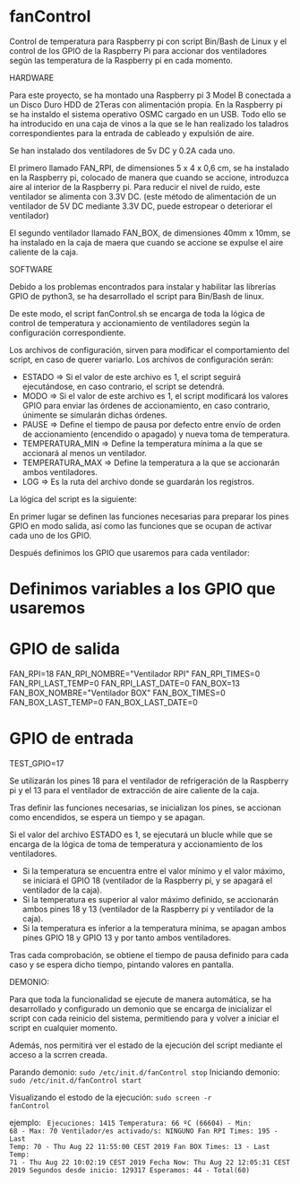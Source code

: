 # fanControl
Control de temperatura para Raspberry pi con script Bin/Bash de Linux y el control de los GPIO de la Raspberry Pi para accionar dos ventiladores según las temperatura de la Raspberry pi en cada momento.





HARDWARE

Para este proyecto, se ha montado una Raspberry pi 3 Model B conectada a un Disco Duro HDD de 2Teras con alimentación propia. 
En la Raspberry pi se ha instaldo el sistema operativo OSMC cargado en un USB.
Todo ello se ha introducido en una caja de vinos a la que se le han realizado los taladros correspondientes para la entrada de cableado y expulsión de aire.

Se han instalado dos ventiladores de 5v DC y 0.2A cada uno.

El primero llamado FAN_RPI, de dimensiones 5 x 4 x 0,6 cm, se ha instalado en la Raspberry pi, colocado de manera que cuando se accione, introduzca aire al interior de la Raspberry pi. 
Para reducir el nivel de ruido, este ventilador se alimenta con 3.3V DC. (este método de alimentación de un ventilador de 5V DC mediante 3.3V DC, puede estropear o deteriorar el ventilador)

El segundo ventilador llamado FAN_BOX, de dimensiones 40mm x 10mm, se ha instalado en la caja de maera que cuando se accione se expulse el aire caliente de la caja.






SOFTWARE

Debido a los problemas encontrados para instalar y habilitar las librerías GPIO de python3, se ha desarrollado el script para Bin/Bash de linux.

De este modo, el script fanControl.sh se encarga de toda la lógica de control de temperatura y accionamiento de ventiladores según la configuración correspondiente.

Los archivos de configuración, sirven para modificar el comportamiento del script, en caso de querer variarlo. Los archivos de configuración serán:

- ESTADO => Si el valor de este archivo es 1, el script seguirá ejecutándose, en caso contrario, el script se detendrá.
- MODO => Si el valor de este archivo es 1, el script modificará los valores GPIO para enviar las órdenes de accionamiento, en caso contrario, únimente se simularán dichas órdenes.
- PAUSE => Define el tiempo de pausa por defecto entre envío de orden de accionamiento (encendido o apagado) y nueva toma de temperatura.
- TEMPERATURA_MIN => Define la temperatura mínima a la que se accionará al menos un ventilador.
- TEMPERATURA_MAX => Define la temperatura a la que se accionarán ambos ventiladores.
- LOG => Es la ruta del archivo donde se guardarán los registros.

La lógica del script es la siguiente:

En primer lugar se definen las funciones necesarias para preparar los pines GPIO en modo salida, así como las funciones que se ocupan de activar cada uno de los GPIO.

Después definimos los GPIO que usaremos para cada ventilador:

# Definimos variables a los GPIO que usaremos
# GPIO de salida
FAN_RPI=18
FAN_RPI_NOMBRE="Ventilador RPI"
FAN_RPI_TIMES=0
FAN_RPI_LAST_TEMP=0
FAN_RPI_LAST_DATE=0
FAN_BOX=13
FAN_BOX_NOMBRE="Ventilador BOX"
FAN_BOX_TIMES=0
FAN_BOX_LAST_TEMP=0
FAN_BOX_LAST_DATE=0
# GPIO de entrada
TEST_GPIO=17

Se utilizarán los pines 18 para el ventilador de refrigeración de la Raspberry pi y el 13 para el ventilador de extracción de aire caliente de la caja.

Tras definir las funciones necesarias, se inicializan los pines, se accionan como encendidos, se espera un tiempo y se apagan.

Si el valor del archivo ESTADO es 1, se ejecutará un blucle while que se encarga de la lógica de toma de temperatura y accionamiento de los ventiladores.

- Si la temperatura se encuentra entre el valor mínimo y el valor máximo, se iniciará el GPIO 18 (ventilador de la Raspberry pi, y se apagará el ventilador de la caja).
- Si la temperatura es superior al valor máximo definido, se accionarán ambos pines 18 y 13 (ventilador de la Raspberry pi y ventilador de la caja).
- Si la temperatura es inferior a la temperatura mínima, se apagan ambos pines GPIO 18 y GPIO 13 y por tanto ambos ventiladores.

Tras cada comprobación, se obtiene el tiempo de pausa definido para cada caso y se espera dicho tiempo, pintando valores en pantalla.





DEMONIO:

Para que toda la funcionalidad se ejecute de manera automática, se ha desarrollado y configurado un demonio que se encarga de inicializar el script con cada reinicio del sistema, permitiendo para y volver a iniciar el script en cualquier momento.

Además, nos permitirá ver el estado de la ejecución del script mediante el acceso a la scrren creada.

Parando demonio:
<code>sudo /etc/init.d/fanControl stop</code>
Iniciando demonio:
<code>sudo /etc/init.d/fanControl start</code>


Visualizando el estodo de la ejecución:
<code>sudo screen -r fanControl</code>

ejemplo:
<code>
Ejecuciones: 1415
Temperatura: 66 ºC (66604) - Min: 68 - Max: 70
Ventilador/es activado/s: NINGUNO
Fan RPI Times: 195 - Last Temp: 70 - Thu Aug 22 11:55:00 CEST 2019
Fan BOX Times: 13 - Last Temp: 71 - Thu Aug 22 10:02:19 CEST 2019
Fecha Now: Thu Aug 22 12:05:31 CEST 2019
Segundos desde inicio: 129317
Esperamos: 44 - Total(60)
</code>



